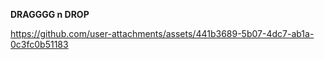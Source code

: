 **DRAGGGG n DROP**

https://github.com/user-attachments/assets/441b3689-5b07-4dc7-ab1a-0c3fc0b51183

